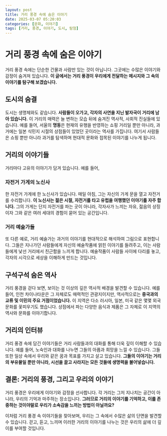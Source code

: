 ```yaml
---
layout: post
title: 거리 풍경 속에 숨은 이야기
date: 2025-03-07 05:20:03
categories: [문화, 이야기]
tags: [거리, 풍경, 이야기, 도시, 탐험]
---
```


# 거리 풍경 속에 숨은 이야기

거리 풍경 속에는 단순한 건물과 사람만 있는 것이 아닙니다. 그곳에는 수많은 이야기와 감정이 숨겨져 있습니다. **이 글에서는 거리 풍경이 우리에게 전달하는 메시지와 그 속의 이야기를 탐구해 보겠습니다.**  

## 도시의 숨결

도시는 생명체와도 같습니다. **사람들이 오가고, 각자의 사연을 지닌 발자국이 거리에 남아 있습니다.** 이 거리의 매력은 늘 변하는 모습 뒤에 숨겨진 역사적, 사회적 진실들에 있습니다. 예를 들어, 서울의 **명동**은 현재의 유행을 반영하는 쇼핑 거리일 뿐만 아니라, 과거에는 일본 식민지 시절의 상점들이 있었던 곳이라는 역사를 가집니다. 여기서 사람들은 쇼핑 뿐만 아니라 과거를 탐색하며 현대적 문화와 접목된 이야기를 나누게 됩니다.  

## 거리의 이야기들

거리마다 고유의 이야기가 담겨 있습니다. 예를 들어, 

### 자전거 가게의 노신사

한 자전거 가게에 한 노신사가 있습니다. 매일 아침, 그는 자신의 가게 문을 열고 자전거를 수리합니다. **이 노신사는 젊은 시절, 자전거를 타고 유럽을 여행했던 이야기를 자주 합니다.** 그의 가게는 단지 자전거를 파는 곳이 아니라, 각자사가 느끼는 자유, 젊음의 상징이자 그와 같은 여러 세대의 경험이 묻어 있는 공간입니다.  

### 거리 예술가들

또 다른 예로, 거리 예술가는 과거의 이야기를 현대적으로 해석하여 그림으로 표현합니다. 그들은 지나가던 사람들에게 자신의 예술작품에 얽힌 이야기를 들려주고, 이는 사람들에게 낯선 거리에서 친근함을 느끼게 합니다. 예술작품이 사람들 사이에 다리를 놓고, 각자의 시각으로 세상을 이해하게 만드는 것입니다.  

## 구석구석 숨은 역사

거리 풍경을 걷다 보면, 보이는 것 이상의 깊은 역사적 배경을 발견할 수 있습니다. 예를 들어, 인천 차이나타운은 그 자체로도 매력적인 관광지이지만, 역사적으로는 **중국과의 교류 및 이민의 주요 거점이었습니다.** 이 지역은 다소 러시아, 일본, 미국 같은 몇몇 외국 문화를 꽃피우기도 했습니다. 상점에서 파는 다양한 음식과 제품은 그 자체로 이 지역의 역사와 문화를 이야기합니다.  

## 거리의 인터뷰

거리 풍경 속에 담긴 이야기들은 거리 사람들과의 대화를 통해 더욱 깊이 이해할 수 있습니다. 예를 들어, 노숙인과 대화를 나누면 그들의 아픔과 희망을 느낄 수 있습니다. 그들 또한 일상 속에서 우리와 같은 꿈과 목표를 가지고 살고 있습니다. **그들의 이야기는 거리의 부유물일 뿐만 아니라, 시선을 끌고 사라지는 모든 것들에 생명력을 불어넣습니다.**  

## 결론: 거리의 풍경, 그리고 우리의 이야기

거리 풍경은 우리에게 이야기와 감정을 선사합니다. 각 거리는 그저 지나치는 공간이 아니라, 우리의 기억과 마주하는 장소입니다. **그러므로 거리의 이야기를 기억하고, 이를 존중하는 것이야말로 우리가 소속감을 느끼는 방법이 아닐까요?** 

이처럼 거리 풍경 속 이야기들을 찾아보며, 우리는 그 속에서 수많은 삶의 단면을 발견할 수 있습니다. 걷고, 듣고, 느끼며 이러한 거리의 이야기를 나누는 것은 우리의 삶에 더 깊이를 부여할 것입니다.